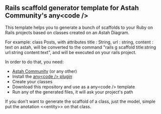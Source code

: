 ## Rails scaffold generator template for Astah Community's any&lt;code /&gt;

This template helps you to generate a bunch of scaffolds to your Ruby on Rails projects based on classes created on an Astah Diagram.

For example: class Posts, with attributes title : String, url : string, content : text on astah, will be converted to the command "rails g scaffold title:string url:string content:text", and will be executed on your rails project.


In order to do that, you need:

- [Astah Community](http://astah.net/editions/community) (or any other)
- Install the [any&lt;code /&gt; plugin](http://anycode.labulle.in/)
- Create your classes
- Download this repository and use as a any&lt;code /&gt; template
- Run any of the generated files, it will ask your project's path

If you don't want to generate the scaffold of a class, just the model, simple put the anotation &lt;&lt;entity&gt;&gt; on that class.